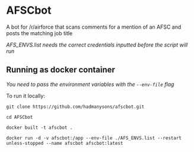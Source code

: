 # AFSCbot #

A bot for /r/airforce that scans comments for a mention of an AFSC and posts the matching job title

*AFS_ENVS.list needs the correct credentials inputted before the script will run*

## Running as docker container ##
*You need to pass the environment variables with the `--env-file` flag*

To run it locally:

`git clone https://github.com/hadmanysons/afscbot.git`

`cd AFSCbot`

`docker built -t afscbot .`

`docker run -d -v afscbot:/app --env-file ./AFS_ENVS.list --restart unless-stopped --name afscbot afscbot:latest`
